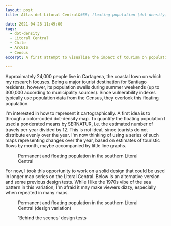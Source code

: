 ```yaml
---
layout: post
title: Atlas del Litoral Central&#58; floating population (dot-density)

date: 2021-04-28 11:49:00
tags:
  - dot-density
  - Litoral Central
  - Chile
  - ArcGIS
  - Census
excerpt: A first attempt to visualise the impact of tourism on population distribution on the Litoral Central (plus some design experimentation).

---
```


Approximately 24,000 people live in Cartagena, the coastal town on which my research focuses. Being a major tourist destination for Santiago residents, however, its population swells during summer weekends (up to 300,000 according to municipality sources). Since vulnerability indexes typically use population data from the Census, they overlook this floating population.

I'm interested in how to represent it cartographically. A first idea is to through a color-coded dot-density map. To quantify the floating population I used a ponderated means by SERNATUR, i.e. the estimated number of travels per year divided by 12. This is not ideal, since tourists do not distribute evenly over the year. I'm now thinking of using a series of such maps representing changes over the year, based on estimates of touristic flows by month, maybe accompanied by little line graphs. 

<figure class="align-center">
  <img src="{{ '/img/population_flotante-01.jpg' | absolute_url }}" alt="">
  <figcaption>
	 Permanent and floating population in the southern Litoral Central
	</figcaption>
</figure>

For now, I took this opportunity to work on a solid design that could be used in longer map series on the Litoral Central. Below is an alternative version and some previous design tests. While I like the 1970s vibe of the sea pattern in this variation, I'm afraid it may make viewers dizzy, especially when repeated in many maps. 

<figure class="align-center">
  <img src="{{ '/img/population_flotante-alt.jpg' | absolute_url }}" alt="">
  <figcaption>
	 Permanent and floating population in the southern Litoral Central (design variation)
	</figcaption>
</figure>

<figure class="align-center">
  <img src="{{ '/img/population_flotante_design-tests.jpg' | absolute_url }}" alt="">
  <figcaption>
	 'Behind the scenes' design tests
	</figcaption>
</figure>
